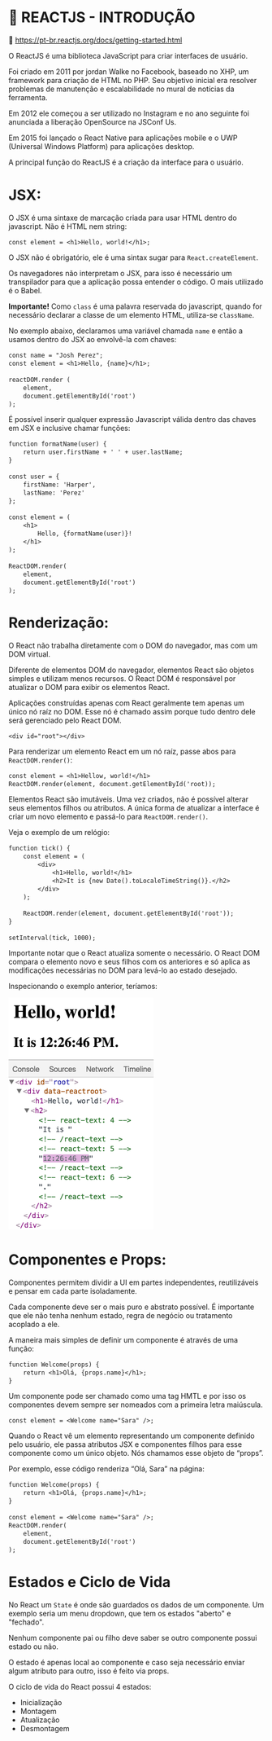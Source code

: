 # :triangular_flag_on_post: REACTJS - INTRODUÇÃO
:link: https://pt-br.reactjs.org/docs/getting-started.html

O ReactJS é uma biblioteca JavaScript para criar interfaces de usuário.

Foi criado em 2011 por jordan Walke no Facebook, baseado no XHP, um framework para criação de HTML no PHP. Seu objetivo inicial era resolver problemas de manutenção e escalabilidade no mural de notícias da ferramenta.

Em 2012 ele começou a ser utilizado no Instagram e no ano seguinte foi anunciada a liberação OpenSource na JSConf Us.

Em 2015 foi lançado o React Native para aplicações mobile e o UWP (Universal Windows Platform) para aplicações desktop.

A principal função do ReactJS é a criação da interface para o usuário.

# JSX:
O JSX é uma sintaxe de marcação criada para usar HTML dentro do javascript. Não é HTML nem string:

    const element = <h1>Hello, world!</h1>;

O JSX não é obrigatório, ele é uma sintax sugar para `React.createElement`.

Os navegadores não interpretam o JSX, para isso é necessário um transpilador para que a aplicação possa entender o código. O mais utilizado é o Babel.

**Importante!** Como `class` é uma palavra reservada do javascript, quando for necessário declarar a classe de um elemento HTML, utiliza-se `className`.

No exemplo abaixo, declaramos uma variável chamada `name` e então a usamos dentro do JSX ao envolvê-la com chaves:

    const name = "Josh Perez";
    const element = <h1>Hello, {name}</h1>;

    reactDOM.render (
        element,
        document.getElementById('root')
    );

É possível inserir qualquer expressão Javascript válida dentro das chaves em JSX e inclusive chamar funções:

    function formatName(user) {
        return user.firstName + ' ' + user.lastName;
    }

    const user = {
        firstName: 'Harper',
        lastName: 'Perez'
    };

    const element = (
        <h1>
            Hello, {formatName(user)}!
        </h1>
    );

    ReactDOM.render(
        element,
        document.getElementById('root')
    );

# Renderização:
O React não trabalha diretamente com o DOM do navegador, mas com um DOM virtual.

Diferente de elementos DOM do navegador, elementos React são objetos simples e utilizam menos recursos. O React DOM é responsável por atualizar o DOM para exibir os elementos React.

Aplicações construídas apenas com React geralmente tem apenas um único nó raíz no DOM. Esse nó é chamado assim porque tudo dentro dele será gerenciado pelo React DOM.

    <div id="root"></div>

Para renderizar um elemento React em um nó raíz, passe abos para `ReactDOM.render()`:
    
    const element = <h1>Hellow, world!</h1>
    ReactDOM.render(element, document.getElementById('root));

Elementos React são imutáveis. Uma vez criados, não é possível alterar seus elementos filhos ou atributos. A única forma de atualizar a interface é criar um novo elemento e passá-lo para `ReactDOM.render()`.

Veja o exemplo de um relógio:

    function tick() {
        const element = (
            <div>
                <h1>Hello, world!</h1>
                <h2>It is {new Date().toLocaleTimeString()}.</h2>
            </div>
        );

        ReactDOM.render(element, document.getElementById('root'));
    }

    setInterval(tick, 1000);

Importante notar que o React atualiza somente o necessário. O React DOM compara o elemento novo e seus filhos com os anteriores e só aplica as modificações necessárias no DOM para levá-lo ao estado desejado.

Inspecionando o exemplo anterior, teríamos:

![Atualização](introducao/react-dom-updates.gif)

# Componentes e Props:
Componentes permitem dividir a UI em partes independentes, reutilizáveis e pensar em cada parte isoladamente.

Cada componente deve ser o mais puro e abstrato possível. É importante que ele não tenha nenhum estado, regra de negócio ou tratamento acoplado a ele.

A maneira mais simples de definir um componente é através de uma função:

    function Welcome(props) {
        return <h1>Olá, {props.name}</h1>;
    }

Um componente pode ser chamado como uma tag HMTL e por isso os componentes devem sempre ser nomeados com a primeira letra maiúscula.

    const element = <Welcome name="Sara" />;

Quando o React vê um elemento representando um componente definido pelo usuário, ele passa atributos JSX e componentes filhos para esse componente como um único objeto. Nós chamamos esse objeto de  “props”.

Por exemplo, esse código renderiza “Olá, Sara” na página:

    function Welcome(props) {
        return <h1>Olá, {props.name}</h1>;
    }

    const element = <Welcome name="Sara" />;
    ReactDOM.render(
        element,
        document.getElementById('root')
    );

# Estados e Ciclo de Vida
No React um `State` é onde são guardados os dados de um componente. Um exemplo seria um menu dropdown, que tem os estados "aberto" e "fechado".

Nenhum componente pai ou filho deve saber se outro componente possui estado ou não.

O estado é apenas local ao componente e caso seja necessário enviar algum atributo para outro, isso é feito via props.

O ciclo de vida do React possui 4 estados:
- Inicialização
- Montagem
- Atualização
- Desmontagem